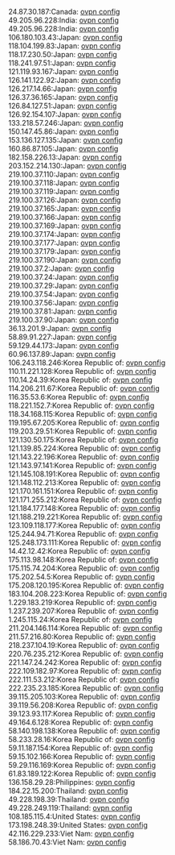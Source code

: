24.87.30.187:Canada: [ovpn config](vpn/24_87_30_187.ovpn)  
49.205.96.228:India: [ovpn config](vpn/49_205_96_228.ovpn)  
49.205.96.228:India: [ovpn config](vpn/49_205_96_228.ovpn)  
106.180.103.43:Japan: [ovpn config](vpn/106_180_103_43.ovpn)  
118.104.199.83:Japan: [ovpn config](vpn/118_104_199_83.ovpn)  
118.17.230.50:Japan: [ovpn config](vpn/118_17_230_50.ovpn)  
118.241.97.51:Japan: [ovpn config](vpn/118_241_97_51.ovpn)  
121.119.93.167:Japan: [ovpn config](vpn/121_119_93_167.ovpn)  
126.141.122.92:Japan: [ovpn config](vpn/126_141_122_92.ovpn)  
126.217.14.66:Japan: [ovpn config](vpn/126_217_14_66.ovpn)  
126.37.36.165:Japan: [ovpn config](vpn/126_37_36_165.ovpn)  
126.84.127.51:Japan: [ovpn config](vpn/126_84_127_51.ovpn)  
126.92.154.107:Japan: [ovpn config](vpn/126_92_154_107.ovpn)  
133.218.57.246:Japan: [ovpn config](vpn/133_218_57_246.ovpn)  
150.147.45.86:Japan: [ovpn config](vpn/150_147_45_86.ovpn)  
153.136.127.135:Japan: [ovpn config](vpn/153_136_127_135.ovpn)  
160.86.87.105:Japan: [ovpn config](vpn/160_86_87_105.ovpn)  
182.158.226.13:Japan: [ovpn config](vpn/182_158_226_13.ovpn)  
203.152.214.130:Japan: [ovpn config](vpn/203_152_214_130.ovpn)  
219.100.37.110:Japan: [ovpn config](vpn/219_100_37_110.ovpn)  
219.100.37.118:Japan: [ovpn config](vpn/219_100_37_118.ovpn)  
219.100.37.119:Japan: [ovpn config](vpn/219_100_37_119.ovpn)  
219.100.37.126:Japan: [ovpn config](vpn/219_100_37_126.ovpn)  
219.100.37.165:Japan: [ovpn config](vpn/219_100_37_165.ovpn)  
219.100.37.166:Japan: [ovpn config](vpn/219_100_37_166.ovpn)  
219.100.37.169:Japan: [ovpn config](vpn/219_100_37_169.ovpn)  
219.100.37.174:Japan: [ovpn config](vpn/219_100_37_174.ovpn)  
219.100.37.177:Japan: [ovpn config](vpn/219_100_37_177.ovpn)  
219.100.37.179:Japan: [ovpn config](vpn/219_100_37_179.ovpn)  
219.100.37.190:Japan: [ovpn config](vpn/219_100_37_190.ovpn)  
219.100.37.2:Japan: [ovpn config](vpn/219_100_37_2.ovpn)  
219.100.37.24:Japan: [ovpn config](vpn/219_100_37_24.ovpn)  
219.100.37.29:Japan: [ovpn config](vpn/219_100_37_29.ovpn)  
219.100.37.54:Japan: [ovpn config](vpn/219_100_37_54.ovpn)  
219.100.37.56:Japan: [ovpn config](vpn/219_100_37_56.ovpn)  
219.100.37.81:Japan: [ovpn config](vpn/219_100_37_81.ovpn)  
219.100.37.90:Japan: [ovpn config](vpn/219_100_37_90.ovpn)  
36.13.201.9:Japan: [ovpn config](vpn/36_13_201_9.ovpn)  
58.89.91.227:Japan: [ovpn config](vpn/58_89_91_227.ovpn)  
59.129.44.173:Japan: [ovpn config](vpn/59_129_44_173.ovpn)  
60.96.137.89:Japan: [ovpn config](vpn/60_96_137_89.ovpn)  
106.243.118.246:Korea Republic of: [ovpn config](vpn/106_243_118_246.ovpn)  
110.11.221.128:Korea Republic of: [ovpn config](vpn/110_11_221_128.ovpn)  
110.14.24.39:Korea Republic of: [ovpn config](vpn/110_14_24_39.ovpn)  
114.206.211.67:Korea Republic of: [ovpn config](vpn/114_206_211_67.ovpn)  
116.35.53.6:Korea Republic of: [ovpn config](vpn/116_35_53_6.ovpn)  
118.221.152.7:Korea Republic of: [ovpn config](vpn/118_221_152_7.ovpn)  
118.34.168.115:Korea Republic of: [ovpn config](vpn/118_34_168_115.ovpn)  
119.195.67.205:Korea Republic of: [ovpn config](vpn/119_195_67_205.ovpn)  
119.203.29.51:Korea Republic of: [ovpn config](vpn/119_203_29_51.ovpn)  
121.130.50.175:Korea Republic of: [ovpn config](vpn/121_130_50_175.ovpn)  
121.139.85.224:Korea Republic of: [ovpn config](vpn/121_139_85_224.ovpn)  
121.143.22.196:Korea Republic of: [ovpn config](vpn/121_143_22_196.ovpn)  
121.143.97.141:Korea Republic of: [ovpn config](vpn/121_143_97_141.ovpn)  
121.145.108.191:Korea Republic of: [ovpn config](vpn/121_145_108_191.ovpn)  
121.148.112.213:Korea Republic of: [ovpn config](vpn/121_148_112_213.ovpn)  
121.170.161.151:Korea Republic of: [ovpn config](vpn/121_170_161_151.ovpn)  
121.171.255.212:Korea Republic of: [ovpn config](vpn/121_171_255_212.ovpn)  
121.184.177.148:Korea Republic of: [ovpn config](vpn/121_184_177_148.ovpn)  
121.188.219.221:Korea Republic of: [ovpn config](vpn/121_188_219_221.ovpn)  
123.109.118.177:Korea Republic of: [ovpn config](vpn/123_109_118_177.ovpn)  
125.244.94.71:Korea Republic of: [ovpn config](vpn/125_244_94_71.ovpn)  
125.248.173.111:Korea Republic of: [ovpn config](vpn/125_248_173_111.ovpn)  
14.42.12.42:Korea Republic of: [ovpn config](vpn/14_42_12_42.ovpn)  
175.113.98.148:Korea Republic of: [ovpn config](vpn/175_113_98_148.ovpn)  
175.115.74.204:Korea Republic of: [ovpn config](vpn/175_115_74_204.ovpn)  
175.202.54.5:Korea Republic of: [ovpn config](vpn/175_202_54_5.ovpn)  
175.208.120.195:Korea Republic of: [ovpn config](vpn/175_208_120_195.ovpn)  
183.104.208.223:Korea Republic of: [ovpn config](vpn/183_104_208_223.ovpn)  
1.229.183.219:Korea Republic of: [ovpn config](vpn/1_229_183_219.ovpn)  
1.237.239.207:Korea Republic of: [ovpn config](vpn/1_237_239_207.ovpn)  
1.245.115.24:Korea Republic of: [ovpn config](vpn/1_245_115_24.ovpn)  
211.204.146.114:Korea Republic of: [ovpn config](vpn/211_204_146_114.ovpn)  
211.57.216.80:Korea Republic of: [ovpn config](vpn/211_57_216_80.ovpn)  
218.237.104.19:Korea Republic of: [ovpn config](vpn/218_237_104_19.ovpn)  
220.76.235.212:Korea Republic of: [ovpn config](vpn/220_76_235_212.ovpn)  
221.147.24.242:Korea Republic of: [ovpn config](vpn/221_147_24_242.ovpn)  
222.109.182.97:Korea Republic of: [ovpn config](vpn/222_109_182_97.ovpn)  
222.111.53.212:Korea Republic of: [ovpn config](vpn/222_111_53_212.ovpn)  
222.235.23.185:Korea Republic of: [ovpn config](vpn/222_235_23_185.ovpn)  
39.115.205.103:Korea Republic of: [ovpn config](vpn/39_115_205_103.ovpn)  
39.119.56.208:Korea Republic of: [ovpn config](vpn/39_119_56_208.ovpn)  
39.123.93.117:Korea Republic of: [ovpn config](vpn/39_123_93_117.ovpn)  
49.164.6.128:Korea Republic of: [ovpn config](vpn/49_164_6_128.ovpn)  
58.140.198.138:Korea Republic of: [ovpn config](vpn/58_140_198_138.ovpn)  
58.233.28.16:Korea Republic of: [ovpn config](vpn/58_233_28_16.ovpn)  
59.11.187.154:Korea Republic of: [ovpn config](vpn/59_11_187_154.ovpn)  
59.15.102.166:Korea Republic of: [ovpn config](vpn/59_15_102_166.ovpn)  
59.29.116.169:Korea Republic of: [ovpn config](vpn/59_29_116_169.ovpn)  
61.83.189.122:Korea Republic of: [ovpn config](vpn/61_83_189_122.ovpn)  
136.158.29.28:Philippines: [ovpn config](vpn/136_158_29_28.ovpn)  
184.22.15.200:Thailand: [ovpn config](vpn/184_22_15_200.ovpn)  
49.228.198.39:Thailand: [ovpn config](vpn/49_228_198_39.ovpn)  
49.228.249.119:Thailand: [ovpn config](vpn/49_228_249_119.ovpn)  
108.185.115.4:United States: [ovpn config](vpn/108_185_115_4.ovpn)  
173.198.248.39:United States: [ovpn config](vpn/173_198_248_39.ovpn)  
42.116.229.233:Viet Nam: [ovpn config](vpn/42_116_229_233.ovpn)  
58.186.70.43:Viet Nam: [ovpn config](vpn/58_186_70_43.ovpn)  
